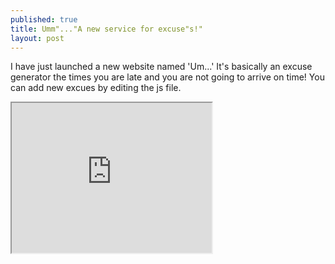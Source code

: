 ```yaml
---
published: true
title: Umm"..."A new service for excuse"s!"
layout: post
---
```

I have just launched a new website named 'Um...' It's basically an excuse generator the times you are late and you are not going to arrive on time! You can add new excues by editing the js file. 

<iframe name="my_target_area" src="Http://adelr.ir/um.html" width="320" height="240"></iframe>